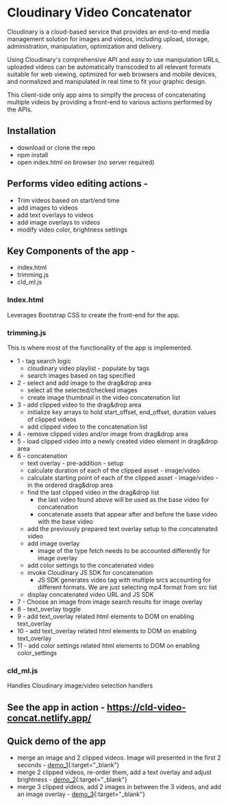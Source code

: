 # **Cloudinary Video Concatenator**
Cloudinary is a cloud-based service that provides an end-to-end media management solution for images and videos, including upload, storage, administration, manipulation, optimization and delivery.

Using Cloudinary's comprehensive API and easy to use manipulation URLs, uploaded videos can be automatically transcoded to all relevant formats suitable for web viewing, optimized for web browsers and mobile devices, and normalized and manipulated in real time to fit your graphic design.

This client-side only app aims to simplfy the process of concatenating multiple videos by providing a front-end to various actions performed by the APIs.

## Installation
* download or clone the repo
* npm install
* open index.html on browser (no server required)

## Performs video editing actions -
* Trim videos based on start/end time
* add images to videos
* add text overlays to videos
* add image overlays to videos
* modify video color, brightness settings

## Key Components of the app -
* index.html
* trimming.js
* cld_ml.js

### Index.html
Leverages Bootstrap CSS to create the front-end for the app. 

### trimming.js
This is where most of the functionality of the app is implemented.
* 1 - tag search logic
  * cloudinary video playlist - populate by tags
  * search images based on tag specified
* 2 - select and add image to the drag&drop area
  * select all the selected/checked images
  * create image thumbnail in the video concatenation list
* 3 - add clipped video to the drag&drop area
  * initialize key arrays to hold start_offset, end_offset, duration values of clipped videos
  * add clipped video to the concatenation list
* 4 - remove clipped video and/or image from drag&drop area
* 5 - load clipped video into a newly created video element in drag&drop area
* 6 - concatenation
  * text overlay - pre-addition - setup
  * calculate duration of each of the clipped asset - image/video
  * calculate starting point of each of the clipped asset - image/video - in the ordered drag&drop area
  * find the last clipped video in the drag&drop list
    * the last video found above will be used as the base video for concatenation 
    * concatenate assets that appear after and before the base video with the base video
  * add the previously prepared text overlay setup to the concatenated video
  * add image overlay
    * image of the type fetch needs to be accounted differently for image overlay
  * add color settings to the concatenated video
  * invoke Cloudinary JS SDK for concatenation
    * JS SDK generates video tag with multiple srcs accounting for different formats. We are just selecting mp4 format from src list
  * display concatenated video URL and JS SDK
* 7 - Choose an image from image search results for image overlay
* 8 - text_overlay toggle
* 9 - add text_overlay related html elements to DOM on enabling text_overlay
* 10 - add text_overlay related html elements to DOM on enabling text_overlay
* 11 - add color settings related html elements to DOM on enabling color_settings



### cld_ml.js
Handles Cloudinary image/video selection handlers

## See the app in action - https://cld-video-concat.netlify.app/

## Quick demo of the app
* merge an image and 2 clipped videos. Image will presented in the first 2 seconds - [demo_1](https://res.cloudinary.com/pshenoy-demo/video/upload/v1617628822/cld_video_demo/demo_1.mp4){:target="_blank"}
* merge 2 clipped videos, re-order them, add a text overlay and adjust brightness - [demo_2](https://res.cloudinary.com/pshenoy-demo/video/upload/v1617628822/cld_video_demo/demo_2.mp4){:target="_blank"}
* merge 3 clipped videos, add 2 images in between the 3 videos, and add an image overlay - [demo_3](https://res.cloudinary.com/pshenoy-demo/video/upload/v1617628822/cld_video_demo/demo_3.mp4){:target="_blank"}
